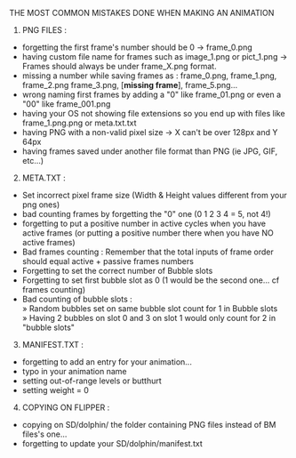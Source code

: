 THE MOST COMMON MISTAKES DONE WHEN MAKING AN ANIMATION

1. PNG FILES :
- forgetting the first frame's number should be 0 -> frame_0.png
- having custom file name for frames such as image_1.png or pict_1.png -> Frames should always be under frame_X.png format.
- missing a number while saving frames as : frame_0.png, frame_1.png, frame_2.png frame_3.png, [**missing frame**], frame_5.png...
- wrong naming first frames by adding a "0" like frame_01.png or even a "00" like frame_001.png
- having your OS not showing file extensions so you end up with files like frame_1.png.png or meta.txt.txt
- having PNG with a non-valid pixel size -> X can't be over 128px and Y 64px
- having frames saved under another file format than PNG (ie JPG, GIF, etc...)

2. META.TXT :
- Set incorrect pixel frame size (Width & Height values different from your png ones)
- bad counting frames by forgetting the "0" one (0 1 2 3 4 = 5, not 4!)
- forgetting to put a positive number in active cycles when you have active frames (or putting a positive number there when you have NO active frames)
- Bad frames counting : Remember that the total inputs of frame order should equal active + passive frames numbers
- Forgetting to set the correct number of Bubble slots
- Forgetting to set first bubble slot as 0 (1 would be the second one... cf frames counting)
- Bad counting of bubble slots :<BR>
  » Random bubbles set on same bubble slot count for 1 in Bubble slots<BR>
  » Having 2 bubbles on slot 0 and 3 on slot 1 would only count for 2 in "bubble slots"

3. MANIFEST.TXT :
- forgetting to add an entry for your animation...
- typo in your animation name
- setting out-of-range levels or butthurt
- setting weight = 0

4. COPYING ON FLIPPER :
- copying on SD/dolphin/ the folder containing PNG files instead of BM files's one...
- forgetting to update your SD/dolphin/manifest.txt
